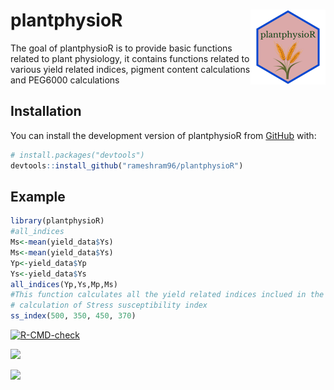 # plantphysioR <img src="man/figures/logo.png" align="right" height="120"/>

The goal of plantphysioR is to provide basic functions related to plant physiology, it contains functions related to various yield related indices, pigment content calculations and PEG6000 calculations

## Installation

You can install the development version of plantphysioR from [GitHub](https://github.com/rameshram96/plantphysioR) with:

``` r
# install.packages("devtools")
devtools::install_github("rameshram96/plantphysioR")
```

## Example

``` r
library(plantphysioR)
#all_indices 
Ms<-mean(yield_data$Ys)
Ms<-mean(yield_data$Ys)
Yp<-yield_data$Yp
Ys<-yield_data$Ys
all_indices(Yp,Ys,Mp,Ms)
#This function calculates all the yield related indices inclued in the package
# calculation of Stress susceptibility index
ss_index(500, 350, 450, 370)
```

<!-- badges: start -->

[![R-CMD-check](https://github.com/rameshram96/plantphysioR/actions/workflows/R-CMD-check.yaml/badge.svg)](https://github.com/rameshram96/plantphysioR/actions/workflows/R-CMD-check.yaml)

<!-- badges: end -->

<!-- badges: start -->
[![](https://cranlogs.r-pkg.org/badges/plantphysioR)](https://cran.r-project.org/package=plantphysioR)
<!-- badges: end -->

<!-- badges: start -->
[![](https://cranlogs.r-pkg.org/badges/plantphysioR)]((https://cranlogs.r-pkg.org/badges/grand-total/plantphysioR))
<!-- badges: end -->
